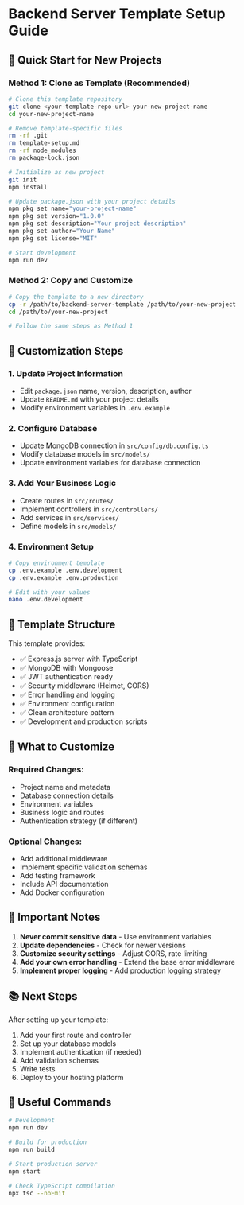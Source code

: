 # Backend Server Template Setup Guide

## 🚀 Quick Start for New Projects

### Method 1: Clone as Template (Recommended)
```bash
# Clone this template repository
git clone <your-template-repo-url> your-new-project-name
cd your-new-project-name

# Remove template-specific files
rm -rf .git
rm template-setup.md
rm -rf node_modules
rm package-lock.json

# Initialize as new project
git init
npm install

# Update package.json with your project details
npm pkg set name="your-project-name"
npm pkg set version="1.0.0"
npm pkg set description="Your project description"
npm pkg set author="Your Name"
npm pkg set license="MIT"

# Start development
npm run dev
```

### Method 2: Copy and Customize
```bash
# Copy the template to a new directory
cp -r /path/to/backend-server-template /path/to/your-new-project
cd /path/to/your-new-project

# Follow the same steps as Method 1
```

## 🔧 Customization Steps

### 1. Update Project Information
- Edit `package.json` name, version, description, author
- Update `README.md` with your project details
- Modify environment variables in `.env.example`

### 2. Configure Database
- Update MongoDB connection in `src/config/db.config.ts`
- Modify database models in `src/models/`
- Update environment variables for database connection

### 3. Add Your Business Logic
- Create routes in `src/routes/`
- Implement controllers in `src/controllers/`
- Add services in `src/services/`
- Define models in `src/models/`

### 4. Environment Setup
```bash
# Copy environment template
cp .env.example .env.development
cp .env.example .env.production

# Edit with your values
nano .env.development
```

## 📁 Template Structure

This template provides:
- ✅ Express.js server with TypeScript
- ✅ MongoDB with Mongoose
- ✅ JWT authentication ready
- ✅ Security middleware (Helmet, CORS)
- ✅ Error handling and logging
- ✅ Environment configuration
- ✅ Clean architecture pattern
- ✅ Development and production scripts

## 🎯 What to Customize

### Required Changes:
- Project name and metadata
- Database connection details
- Environment variables
- Business logic and routes
- Authentication strategy (if different)

### Optional Changes:
- Add additional middleware
- Implement specific validation schemas
- Add testing framework
- Include API documentation
- Add Docker configuration

## 🚨 Important Notes

1. **Never commit sensitive data** - Use environment variables
2. **Update dependencies** - Check for newer versions
3. **Customize security settings** - Adjust CORS, rate limiting
4. **Add your own error handling** - Extend the base error middleware
5. **Implement proper logging** - Add production logging strategy

## 📚 Next Steps

After setting up your template:
1. Add your first route and controller
2. Set up your database models
3. Implement authentication (if needed)
4. Add validation schemas
5. Write tests
6. Deploy to your hosting platform

## 🔗 Useful Commands

```bash
# Development
npm run dev

# Build for production
npm run build

# Start production server
npm start

# Check TypeScript compilation
npx tsc --noEmit
``` 